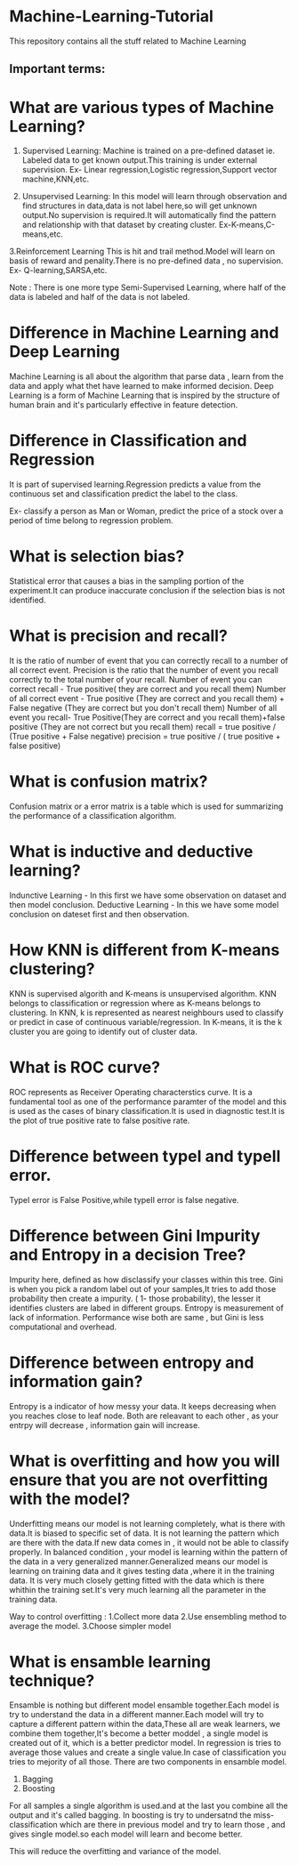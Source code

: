 # Machine-Learning-Tutorial
This repository contains all the stuff related to Machine Learning

## Important terms:

#  What are various types of Machine Learning?
1. Supervised Learning:
Machine is trained on a pre-defined dataset ie. Labeled data to get known output.This training is under external supervision.
Ex- Linear regression,Logistic regression,Support vector machine,KNN,etc.

2. Unsupervised Learning:
In this model will learn through observation and find structures in data,data is not label here,so will get unknown output.No supervision is required.It will automatically find the pattern and relationship with that dataset by creating cluster.
Ex-K-means,C-means,etc.

3.Reinforcement Learning
This is hit and trail method.Model will learn on basis of reward and penality.There is no pre-defined data , no supervision.
Ex- Q-learning,SARSA,etc.

Note : There is one more type Semi-Supervised Learning, where half of the data is labeled and half of the data is not labeled.

# Difference in Machine Learning and Deep Learning
Machine Learning is all about the algorithm that parse data , learn from the data and apply what thet have learned to make informed decision.
Deep Learning is a form of Machine Learning that is inspired by the structure of human brain and it's particularly effective in feature detection.

# Difference in Classification and Regression
It is part of supervised learning.Regression predicts a value from the continuous set and classification predict the label to the class.

Ex- classify a person as Man or Woman, predict the price of a stock over a period of time belong to regression problem.

# What is selection bias?
Statistical error that causes a bias in the sampling portion of the experiment.It can produce inaccurate conclusion if the selection bias is not identified.

# What is precision and recall?
It is the ratio of number of event that you can correctly recall to a number of all correct event.
Precision is the ratio that the number of event you recall correctly to the total number of your recall.
Number of event you can correct recall - True positive( they are correct and you recall them)
Number of all correct event - True positive (They are correct and you recall them) + False negative (They are correct but you don't recall them)
Number of all event you recall- True Positive(They are correct and you recall them)+false positive (They are not correct but you recall them)
recall = true positive / (True positive + False negative)
precision = true positive / ( true positive + false positive)

# What is confusion matrix?
Confusion matrix or a error matrix is a table which is used for summarizing the performance of a classification algorithm.

# What is inductive and deductive learning?
Indunctive Learning - In this first we have some observation on dataset and then model conclusion.
Deductive Learning - In this we have some model conclusion on dateset first and then observation.

# How KNN is different from K-means clustering?
KNN is supervised algorith and K-means is unsupervised algorithm.
KNN belongs to classification or regression where as K-means belongs to clustering.
In KNN, k is represented as nearest neighbours used to classify or predict in case of continuous variable/regression.
In K-means, it is the k cluster you are going to identify out of cluster data. 

# What is ROC curve?
ROC represents as Receiver Operating characterstics curve.
It is a fundamental tool as one of the performance paramter of the model and this is used as the cases of binary classification.It is used in diagnostic test.It is the plot of true positive rate to false positive rate.

# Difference between typeI and typeII error.
TypeI error is False Positive,while typeII error is false negative.

# Difference between Gini Impurity and Entropy in a decision Tree?
Impurity here, defined as how disclassify your classes within this tree.
Gini is when you pick a random label out of your samples,It tries to add those probability then create a impurity.
( 1- those probability), the lesser it identifies clusters are labed in different groups.
Entropy is measurement of lack of information.
Performance wise both are same , but Gini is less computational and overhead.

# Difference between entropy and information gain?
Entropy is a indicator of how messy your data. It keeps decreasing when you reaches close to leaf node.
Both are releavant to each other , as your entrpy will decrease , information gain will increase.

# What is overfitting and how you will ensure that you are not overfitting with the model?
Underfitting means our model is not learning completely, what is there with data.It is biased to specific set of data.
It is not learning the pattern which are there with the data.If new data comes in , it would not be able to classify properly.
In balanced condition , your model is learning within the pattern of the data in a very generalized manner.Generalized means our model is learning on training data and it gives testing data ,where it in the training data.
It is very much closely getting fitted with the data which is there whithin the training set.It's very much learning all the parameter in the training data.

Way to control overfitting :
1.Collect more data
2.Use ensembling method to average the model.
3.Choose simpler model

# What is ensamble learning technique?
Ensamble is nothing but different model ensamble together.Each model is try to understand the data in a different manner.Each model will try to capture a different pattern within the data,These all are weak learners, we combine them together,It's become a better moddel , a single model is created out of it, which is a better predictor model. 
In regression is tries to average those values and create a single value.In case of classification you tries to mejority of all those.
There are two components in ensamble model.
1. Bagging
2. Boosting

For all samples a single algorithm is used.and at the last you combine all the output and it's called bagging.
In boosting is try to undersatnd the miss-classification which are there in previous model and try to learn those , and gives single model.so each model will learn and become better.

This will reduce the overfitting and variance of the model.
